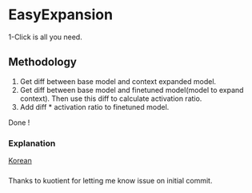 # EasyExpansion
1-Click is all you need.

## Methodology
1. Get diff between base model and context expanded model.
2. Get diff between base model and finetuned model(model to expand context). Then use this diff to calculate activation ratio.
3. Add diff * activation ratio to finetuned model.

Done !

### Explanation
[Korean](https://arca.live/b/alpaca/104827551)

### 
Thanks to kuotient for letting me know issue on initial commit. 
